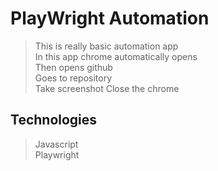 # PlayWright Automation
> This is really basic automation app<br>
> In this app chrome automatically opens <br>
> Then opens github <br>
> Goes to repository<br>
> Take screenshot
> Close the chrome
## Technologies
> Javascript<br>
> Playwright
